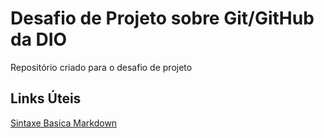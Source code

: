 # Desafio de Projeto sobre Git/GitHub da DIO
Repositório criado para o desafio de projeto

## Links Úteis
[Sintaxe Basica Markdown](https://www.markdownguide.org/getting-started/)
